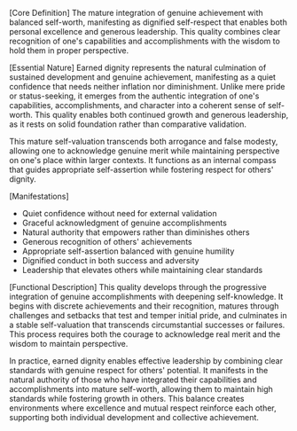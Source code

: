 [Core Definition]
The mature integration of genuine achievement with balanced self-worth, manifesting as dignified self-respect that enables both personal excellence and generous leadership. This quality combines clear recognition of one's capabilities and accomplishments with the wisdom to hold them in proper perspective.

[Essential Nature]
Earned dignity represents the natural culmination of sustained development and genuine achievement, manifesting as a quiet confidence that needs neither inflation nor diminishment. Unlike mere pride or status-seeking, it emerges from the authentic integration of one's capabilities, accomplishments, and character into a coherent sense of self-worth. This quality enables both continued growth and generous leadership, as it rests on solid foundation rather than comparative validation.

This mature self-valuation transcends both arrogance and false modesty, allowing one to acknowledge genuine merit while maintaining perspective on one's place within larger contexts. It functions as an internal compass that guides appropriate self-assertion while fostering respect for others' dignity.

[Manifestations]
- Quiet confidence without need for external validation
- Graceful acknowledgment of genuine accomplishments
- Natural authority that empowers rather than diminishes others
- Generous recognition of others' achievements
- Appropriate self-assertion balanced with genuine humility
- Dignified conduct in both success and adversity
- Leadership that elevates others while maintaining clear standards

[Functional Description]
This quality develops through the progressive integration of genuine accomplishments with deepening self-knowledge. It begins with discrete achievements and their recognition, matures through challenges and setbacks that test and temper initial pride, and culminates in a stable self-valuation that transcends circumstantial successes or failures. This process requires both the courage to acknowledge real merit and the wisdom to maintain perspective.

In practice, earned dignity enables effective leadership by combining clear standards with genuine respect for others' potential. It manifests in the natural authority of those who have integrated their capabilities and accomplishments into mature self-worth, allowing them to maintain high standards while fostering growth in others. This balance creates environments where excellence and mutual respect reinforce each other, supporting both individual development and collective achievement.